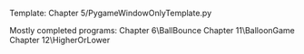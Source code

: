 Template:
Chapter 5/PygameWindowOnlyTemplate.py

Mostly completed programs:
Chapter 6\BallBounce
Chapter 11\BalloonGame
Chapter 12\HigherOrLower